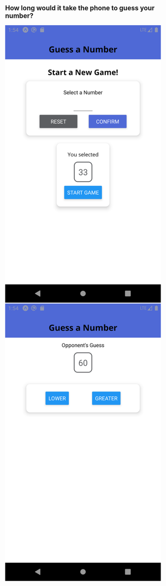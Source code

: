 ## How long would it take the phone to guess your number?

![Image of the frontpage](/docs/images/frontpage.png)
![Image of the the guessing Game screen](/docs/images/guessingGame.png)
